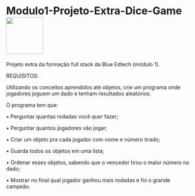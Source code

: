 # Modulo1-Projeto-Extra-Dice-Game <img src="https://user-images.githubusercontent.com/95504029/151560441-2e792d97-fd65-462c-8fd7-70f581de5674.gif" width="100" style="max-width: 100%;">

Projeto extra da formação full stack da Blue Edtech (módulo 1).


REQUISITOS:

Utilizando os conceitos aprendidos até objetos, crie um programa onde jogadores joguem um dado e tenham resultados aleatórios.


O programa tem que:

• Perguntar quantas rodadas você quer fazer;

• Perguntar quantos jogadores vão jogar;

• Criar um objeto pra cada jogador com nome e número tirado;

• Guarda todos os objetos em uma lista;

• Ordenar esses objetos, sabendo que o vencedor tirou o maior número
no dado;

• Mostrar no final qual jogador ganhou mais rodadas e foi o grande
campeão.
